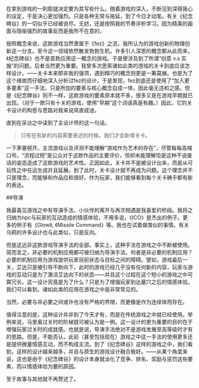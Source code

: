 在拿到游戏的一刹那就决定要为其写些什么。随着游戏的深入，不断见到深得我心的设定，于是决心更加强烈。只是各种无常与拖延，到了今日才动笔。有关《纪念碑谷》的一切似乎已经被说尽。无妨，还是按照我的节奏评析学习。因为精美的画面与隐喻强烈的故事反而是我所不在意的。

按照概念来说，这款游戏当然隶属于《fez》之流，我所认为的游戏创新的物理创新这一分支。至今这一领域依然散发勃勃生机，许多引人深思的概念都从此而来。《纪念碑谷》也不是首款应用这一概念的游戏。于是便涉及到了所谓“创意 v.s 实施”的问题。后者当然更为重要。我曾多次思索诸如此类的游戏的关卡到底应该怎样设计。——关卡本来即非我的强项，遇到精巧的概念则更是一筹莫展。也是为了这个缘故而仔细地深入分析过fez的设计，于是发现，fez到底还是使用了“加入更多要素”这一手法，只是所加的要素与核心概念自成一体，因此毫无违和之感。但是《纪念碑谷》则不一样，这款游戏的要素原本就不多，很多又是在游戏早期就已出现。（对于一款只有十关的游戏，使用“早期”这个词语真是有趣。）因此，它的关卡设计的构思与思路对我来说简直成谜。

直到在采访之中读到了主设计师的这一句话。

>只有在有新的内容需要表述的时候，我们才会新增关卡。

一下茅塞顿开。主流游戏以及评测不能理解“游戏作为艺术的存在”，尽管每每高喊口号。“流程过短”是公众对于这款作品的主要评价，但却未能理解恰是这种不说废话的姿态造成了这款游戏的艺术性。正因如此，关卡并不是被设计出来，而是从可玩性之中任运生成并且延展。到了此时，关卡设计就不再成为问题。这个理念并不只是理念，而能够和作品应和很好。作为玩家，我们能够看到每个关卡确乎都有新的表达。

##导演

我最喜见游戏之中有导演手法。小伙伴的离开与再次相遇是我喜爱的桥段。我将之归纳为npc与玩家的互动造成的情感体验，不用多说，《ICO》是杰出的例子。更多的例子有《Glow》, 《Missile Command》等。我也在试着做类似的事情。有关乌鸦的许多设计也与此类似，只是反向。

但是这远非这款游戏导演手法的全部。事实上，这种手法在游戏之中不断被使用。简而言之，非必要的机制应用都可被归纳为导演手法。何者是非必要的机制应用？必要的机制应用为游戏提供玩家目前状态与目标之间的障碍。譬如，游戏最后一关，艾达只是被引导不断向下，此时的游戏已经几乎没有任何新的内容，玩家与游戏的互动只是为了激活艾达向下的状态——并且这个过程在这个短小的游戏之中可算冗长。这一设计究竟是为了什么？只是为了增强玩家到达墓穴之后的情感体验。我们可以看到，诸如此类的应用在游戏之中是非常常见的。

当然，必要与非必要之间或许也没有严格的界限，而更像是作为连续体而存在。

值得注意的是，这种设计并非到了今天才有，而是在传统游戏之中就已经使用。举例来说，马里奥过关时的阶梯就可被认为是一例。这一设计的更为重要的目的在于增强玩家过关时的成就感。也就是说，导演手法绝对不是游戏发展至高等级时才有的思路。但是，不能否认，此前（甚至包括现在）游戏之中这一手法的使用更多还是提供微量情感互动，而不构成主流。到了《纪念碑谷》这样的游戏之中，我们看到，这样的设计越来越多，并且与原生的游戏设计融合极好。——从某个角度来说，这也是由于《纪念碑谷》的设计本身就淡化了竞争、排名、奖励与惩罚这些要素，而以情感体验为要的原因。

至于故事与其他就不再赘述了。